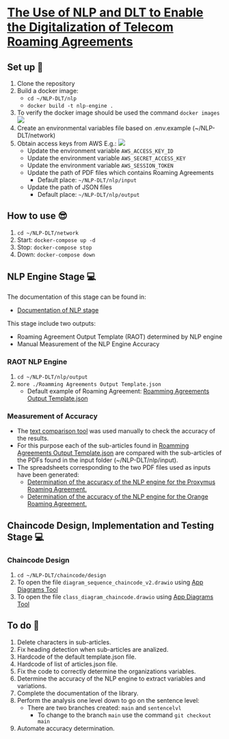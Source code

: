 # [The Use of NLP and DLT to Enable the Digitalization of Telecom Roaming Agreements](https://wiki.hyperledger.org/display/INTERN/Project+Plan%3A+The+Use+of+NLP+and+DLT+to+Enable+the+Digitalization+of+Telecom+Roaming+Agreements)

## Set up 🙂
1. Clone the repository
2. Build a docker image:
    - `cd ~/NLP-DLT/nlp`
    - `docker build -t nlp-engine .`
3. To verify the docker image should be used the command `docker images`
    <img src="https://github.com/sfl0r3nz05/NLP-DLT/blob/main/images/dockerVerification.png">
3. Create an environmental variables file based on .env.example (~/NLP-DLT/network)
4. Obtain access keys from AWS E.g.:
    <img src="https://github.com/sfl0r3nz05/NLP-DLT/blob/main/images/accessKey.png">
    - Update the environment variable `AWS_ACCESS_KEY_ID`
    - Update the environment variable `AWS_SECRET_ACCESS_KEY`
    - Update the environment variable `AWS_SESSION_TOKEN`
    - Update the path of PDF files which contains Roaming Agreements
        - Default place: `~/NLP-DLT/nlp/input`
    - Update the path of JSON files
        - Default place: `~/NLP-DLT/nlp/output`

## How to use 😎
1. `cd ~/NLP-DLT/network`
2. Start: `docker-compose up -d`
3. Stop: `docker-compose stop`
4. Down: `docker-compose down`

## NLP Engine Stage 💻
The documentation of this stage can be found in:
- [Documentation of NLP stage](https://drive.google.com/file/d/1koele3CqJVgkUA9-LVAs5eLdc01ZQYak/view?usp=sharing)

This stage include two outputs: 
- Roaming Agreement Output Template (RAOT) determined by NLP engine
- Manual Measurement of the NLP Engine Accuracy

### RAOT NLP Engine
1. `cd ~/NLP-DLT/nlp/output`
2. `more ./Roamming Agreements Output Template.json`
    - Default example of Roaming Agreement: [Roamming Agreements Output Template.json](https://github.com/sfl0r3nz05/NLP-DLT/blob/main/nlp/data/output/Roaming%20Agreements%20Output%20Template.json)

### Measurement of Accuracy
- The [text comparison tool](https://countwordsfree.com/comparetexts) was used manually to check the accuracy of the results. 
- For this purpose each of the sub-articles found in [Roamming Agreements Output Template.json](https://github.com/sfl0r3nz05/NLP-DLT/blob/main/nlp/data/output/Roaming%20Agreements%20Output%20Template.json) are compared with the sub-articles of the PDFs found in the input folder (~/NLP-DLT/nlp/input).
- The spreadsheets corresponding to the two PDF files used as inputs have been generated:
    - [Determination of the accuracy of the NLP engine for the Proxymus Roaming Agreement.](https://github.com/sfl0r3nz05/NLP-DLT/blob/main/nlp/data/accuracy/Accuracy%20Proxymus.xlsx?raw=true)
    - [Determination of the accuracy of the NLP engine for the Orange Roaming Agreement.](https://github.com/sfl0r3nz05/NLP-DLT/blob/main/nlp/data/accuracy/Accuracy%20Orange.xlsx?raw=true)

## Chaincode Design, Implementation and Testing Stage 💻

### Chaincode Design
1. `cd ~/NLP-DLT/chaincode/design`
2. To open the file `diagram_sequence_chaincode_v2.drawio` using [App Diagrams Tool](https://app.diagrams.net/)
3. To open the file `class_diagram_chaincode.drawio` using [App Diagrams Tool](https://app.diagrams.net/)

## To do 🤔
1. Delete characters in sub-articles.
2. Fix heading detection when sub-articles are analized.
3. Hardcode of the default template.json file.
4. Hardcode of list of articles.json file.
5. Fix the code to correctly determine the organizations variables.
6. Determine the accuracy of the NLP engine to extract variables and variations.
7. Complete the documentation of the library.
8. Perform the analysis one level down to go on the sentence level:
    - There are two branches created: `main` and `sentencelvl`
        - To change to the branch `main` use the command `git checkout main`
9. Automate accuracy determination.